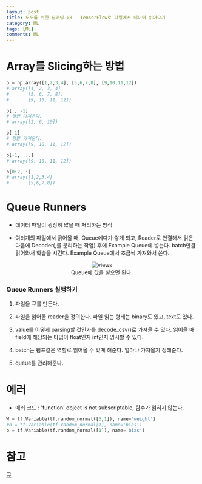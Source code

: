 ```yaml
---
layout: post
title: 모두를 위한 딥러닝 08 - TensorFlow로 파일에서 데이터 읽어오기
category: ML
tags: [ML]
comments: ML
---
```



# Array를 Slicing하는 방법

```python
b = np.array([1,2,3,4], [5,6,7,8], [9,10,11,12])
# array([1, 2, 3, 4]
#       [5, 6, 7, 8])
#       [9, 10, 11, 12])

b[:, -1]
# 열만 가져온다.
# array([2, 6, 10])

b[-1]
# 행만 가져온다.
# array([9, 10, 11, 12])

b[-1, ...]
# array([9, 10, 11, 12])

b[0:2, :]
# array([1,2,3,4]
#       [5,6,7,8])
```

# Queue Runners

- 데이터 파일이 굉장히 많을 때 처리하는 방식

- 여러개의 파일에서 긁어올 때, Queue에다가 쌓게 되고, Reader로 연결해서 읽은 다음에 Decoder(,를 분리하는 작업) 후에 Example Queue에 넣는다. batch만큼 읽어와서 학습을 시킨다. Example Queue에서 조금씩 가져와서 쓴다.

<center>
<figure>
<img src="https://imgur.com/1ZNUUWN.png" alt="views">
<figcaption> Queue에 값을 넣으면 된다.</figcaption>
</figure>
</center>

### Queue Runners 실행하기

1. 파일을 큐를 만든다.

2. 파일을 읽어올 reader을 정의한다. 파일 읽는 형태는 binary도 있고, text도 있다.

3. value를 어떻게 parsing할 것인가를 decode_csv()로 가져올 수 있다. 읽어올 때 field에 해당되는 타입이 float인지 int인지 명시할 수 있다. 

4. batch는 펌프같은 역할로 읽어올 수 있게 해준다. 얼마나 가져올지 정해준다.

5. queue를 관리해준다.

# 에러
- 에러 코드 : 'function' object is not subscriptable, 함수가 읽히지 않는다.

```python
W = tf.Variable(tf.random_normal([3,1]), name='weight')
#b = tf.Variable(tf.random_normal[1], name='bias')
b = tf.Variable(tf.random_normal([1]), name='bias')
```

# 참고
[큐](https://tensorflowkorea.gitbooks.io/tensorflow-kr/content/g3doc/how_tos/threading_and_queues/)